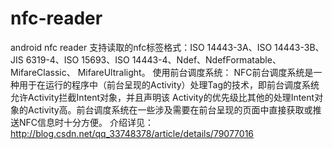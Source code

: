 # nfc-reader
android nfc reader
支持读取的nfc标签格式：ISO 14443-3A、ISO 14443-3B、JIS 6319-4、ISO 15693、ISO 14443-4、Ndef、NdefFormatable、MifareClassic、
MifareUltralight。
使用前台调度系统：
NFC前台调度系统是一种用于在运行的程序中（前台呈现的Activity）处理Tag的技术，即前台调度系统允许Activity拦截Intent对象，并且声明该
Activity的优先级比其他的处理Intent对象的Activity高。前台调度系统在一些涉及需要在前台呈现的页面中直接获取或推送NFC信息时十分方便。
介绍详见：http://blog.csdn.net/qq_33748378/article/details/79077016
